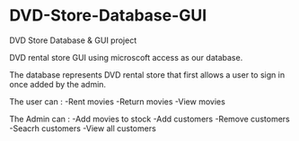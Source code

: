 # DVD-Store-Database-GUI
DVD Store Database &amp; GUI project

DVD rental store GUI using microscoft access as our database.

The database represents DVD rental store that first allows a user to sign in once added by the admin. 

The user can :
-Rent movies
-Return movies
-View movies

The Admin can :
-Add movies to stock
-Add customers
-Remove customers
-Seacrh customers
-View all customers
